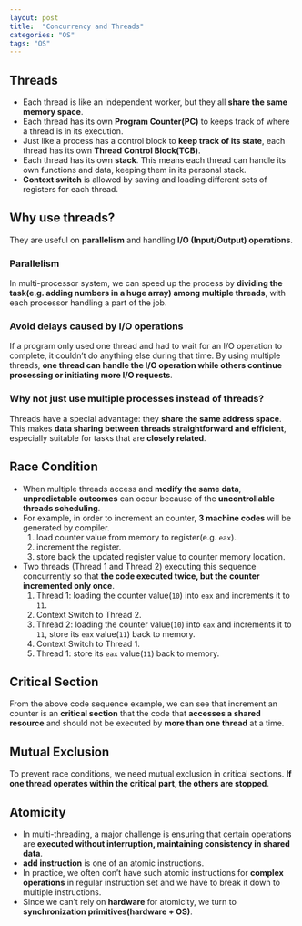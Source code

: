```yaml
---
layout: post
title:  "Concurrency and Threads"
categories: "OS"
tags: "OS"
---
```


## Threads

- Each thread is like an independent worker, but they all **share the same memory space**.
- Each thread has its own **Program Counter(PC)** to keeps track of where a thread is in its execution.
- Just like a process has a control block to **keep track of its state**, each thread has its own **Thread Control Block(TCB)**.
- Each thread has its own **stack**. This means each thread can handle its own functions and data, keeping them in its personal stack.
- **Context switch** is allowed by saving and loading different sets of registers for each thread.

## Why use threads?

They are useful on **parallelism** and handling **I/O (Input/Output) operations**.

### Parallelism

In multi-processor system, we can speed up the process by **dividing the task(e.g. adding numbers in a huge array) among multiple threads**, with each processor handling a part of the job.

### Avoid delays caused by I/O operations

If a program only used one thread and had to wait for an I/O operation to complete, it couldn’t do anything else during that time. By using multiple threads, **one thread can handle the I/O operation while others continue processing or initiating more I/O requests**.

### Why not just use multiple processes instead of threads?

Threads have a special advantage: they **share the same address space**. This makes **data sharing between threads straightforward and efficient**, especially suitable for tasks that are **closely related**. 

## Race Condition

- When multiple threads access and **modify the same data**, **unpredictable outcomes** can occur because of the **uncontrollable threads scheduling**.
- For example, in order to increment an counter, **3 machine codes** will be generated by compiler.
  1. load counter value from memory to register(e.g. `eax`).
  2. increment the register.
  3. store back the updated register value to counter memory location.
- Two threads (Thread 1 and Thread 2) executing this sequence concurrently so that **the code executed twice, but the counter incremented only once**.
  1. Thread 1: loading the counter value(`10`) into `eax` and increments it to `11`.
  2. Context Switch to Thread 2.
  3. Thread 2: loading the counter value(`10`) into `eax` and increments it to `11`, store its `eax` value(`11`) back to memory.
  4. Context Switch to Thread 1.
  5. Thread 1: store its `eax` value(`11`) back to memory.

## Critical Section

From the above code sequence example, we can see that increment an counter is an **critical section** that the code that **accesses a shared resource** and should not be executed by **more than one thread** at a time.

## Mutual Exclusion

To prevent race conditions, we need mutual exclusion in critical sections. **If one thread operates within the critical part, the others are stopped**.

## Atomicity

- In multi-threading, a major challenge is ensuring that certain operations are **executed without interruption, maintaining consistency in shared data**. 
- **add instruction** is one of an atomic instructions.
- In practice, we often don’t have such atomic instructions for **complex operations** in regular instruction set and we have to break it down to multiple instructions.
- Since we can’t rely on **hardware** for atomicity, we turn to **synchronization primitives(hardware + OS)**.
